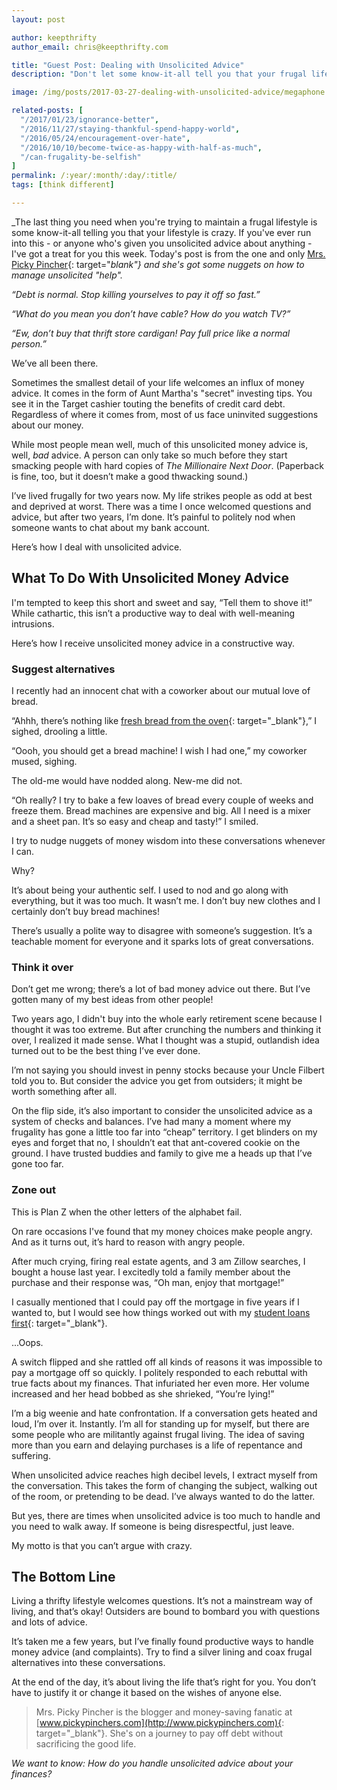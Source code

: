```yaml
---
layout: post

author: keepthrifty
author_email: chris@keepthrifty.com

title: "Guest Post: Dealing with Unsolicited Advice"
description: "Don't let some know-it-all tell you that your frugal lifestyle is the wrong way to go. Here's how to combat those naysayers."

image: /img/posts/2017-03-27-dealing-with-unsolicited-advice/megaphone.jpg

related-posts: [
  "/2017/01/23/ignorance-better",
  "/2016/11/27/staying-thankful-spend-happy-world",
  "/2016/05/24/encouragement-over-hate",
  "/2016/10/10/become-twice-as-happy-with-half-as-much",
  "/can-frugality-be-selfish"
]
permalink: /:year/:month/:day/:title/
tags: [think different]

---
```


_The last thing you need when you're trying to maintain a frugal lifestyle is some know-it-all telling you that your lifestyle is crazy. If you've ever run into this - or anyone who's given you unsolicited advice about anything - I've got a treat for you this week. Today's post is from the one and only [Mrs. Picky Pincher](http://www.pickypinchers.com/){: target="_blank"} and she's got some nuggets on how to manage unsolicited "help"._

_“Debt is normal. Stop killing yourselves to pay it off so fast.”_

_“What do you mean you don’t have cable? How do you watch TV?”_

_“Ew, don’t buy that thrift store cardigan! Pay full price like a normal person.”_

We’ve all been there.

Sometimes the smallest detail of your life welcomes an influx of money advice. It comes in the form of Aunt Martha's "secret" investing tips. You see it in the Target cashier touting the benefits of credit card debt. Regardless of where it comes from, most of us face uninvited suggestions about our money.

While most people mean well, much of this unsolicited money advice is, well, _bad_ advice. A person can only take so much before they start smacking people with hard copies of _The Millionaire Next Door_. (Paperback is fine, too, but it doesn’t make a good thwacking sound.)

I’ve lived frugally for two years now. My life strikes people as odd at best and deprived at worst. There was a time I once welcomed questions and advice, but after two years, I’m done. It’s painful to politely nod when someone wants to chat about my bank account.

Here’s how I deal with unsolicited advice.

## What To Do With Unsolicited Money Advice

I'm tempted to keep this short and sweet and say, “Tell them to shove it!” While cathartic, this isn’t a productive way to deal with well-meaning intrusions.

Here’s how I receive unsolicited money advice in a constructive way.

### Suggest alternatives

I recently had an innocent chat with a coworker about our mutual love of bread.

“Ahhh, there’s nothing like [fresh bread from the oven](http://www.pickypinchers.com/easy-homemade-yeast-rolls-recipe/){: target="_blank"},” I sighed, drooling a little.

“Oooh, you should get a bread machine! I wish I had one,” my coworker mused, sighing.

The old-me would have nodded along. New-me did not.

“Oh really? I try to bake a few loaves of bread every couple of weeks and freeze them. Bread machines are expensive and big. All I need is a mixer and a sheet pan. It’s so easy and cheap and tasty!” I smiled.

I try to nudge nuggets of money wisdom into these conversations whenever I can.

Why?

It’s about being your authentic self. I used to nod and go along with everything, but it was too much. It wasn’t me. I don’t buy new clothes and I certainly don’t buy bread machines!

There’s usually a polite way to disagree with someone’s suggestion. It’s a teachable moment for everyone and it sparks lots of great conversations.

### Think it over

Don’t get me wrong; there’s a lot of bad money advice out there. But I’ve gotten many of my best ideas from other people!

Two years ago, I didn't buy into the whole early retirement scene because I thought it was too extreme. But after crunching the numbers and thinking it over, I realized it made sense. What I thought was a stupid, outlandish idea turned out to be the best thing I’ve ever done.

I’m not saying you should invest in penny stocks because your Uncle Filbert told you to. But consider the advice you get from outsiders; it might be worth something after all.

On the flip side, it’s also important to consider the unsolicited advice as a system of checks and balances. I’ve had many a moment where my frugality has gone a little too far into “cheap” territory. I get blinders on my eyes and forget that no, I shouldn’t eat that ant-covered cookie on the ground. I have trusted buddies and family to give me a heads up that I’ve gone too far.

### Zone out

This is Plan Z when the other letters of the alphabet fail.

On rare occasions I've found that my money choices make people angry. And as it turns out, it’s hard to reason with angry people.

After much crying, firing real estate agents, and 3 am Zillow searches, I bought a house last year. I excitedly told a family member about the purchase and their response was, “Oh man, enjoy that mortgage!”

I casually mentioned that I could pay off the mortgage in five years if I wanted to, but I would see how things worked out with my [student loans first](http://www.pickypinchers.com/student-loan-payoff-plan/){: target="_blank"}.

...Oops.

A switch flipped and she rattled off all kinds of reasons it was impossible to pay a mortgage off so quickly. I politely responded to each rebuttal with true facts about my finances. That infuriated her even more. Her volume increased and her head bobbed as she shrieked, “You’re lying!”

I’m a big weenie and hate confrontation. If a conversation gets heated and loud, I’m over it. Instantly. I’m all for standing up for myself, but there are some people who are militantly against frugal living. The idea of saving more than you earn and delaying purchases is a life of repentance and suffering.

When unsolicited advice reaches high decibel levels, I extract myself from the conversation. This takes the form of changing the subject, walking out of the room, or pretending to be dead. I’ve always wanted to do the latter.

But yes, there are times when unsolicited advice is too much to handle and you need to walk away. If someone is being disrespectful, just leave.

My motto is that you can’t argue with crazy.

## The Bottom Line

Living a thrifty lifestyle welcomes questions. It’s not a mainstream way of living, and that’s okay! Outsiders are bound to bombard you with questions and lots of advice.

It’s taken me a few years, but I’ve finally found productive ways to handle money advice (and complaints). Try to find a silver lining and coax frugal alternatives into these conversations.

At the end of the day, it’s about living the life that’s right for you. You don’t have to justify it or change it based on the wishes of anyone else.

> Mrs. Picky Pincher is the blogger and money-saving fanatic at [www.pickypinchers.com](http://www.pickypinchers.com){: target="_blank"}. She's on a journey to pay off debt without sacrificing the good life.

_We want to know: How do you handle unsolicited advice about your finances?_
